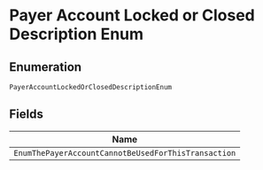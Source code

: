 
# Payer Account Locked or Closed Description Enum

## Enumeration

`PayerAccountLockedOrClosedDescriptionEnum`

## Fields

| Name |
|  --- |
| `EnumThePayerAccountCannotBeUsedForThisTransaction` |

